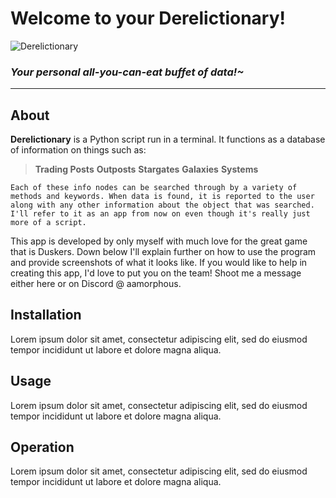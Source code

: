 # Welcome to your Derelictionary!
![Derelictionary](https://i.imgur.com/rwFpGtl.png)
### *Your personal all-you-can-eat buffet of data!~*
---
## About
**Derelictionary** is a Python script  run in a terminal. It functions as a database of information on things such as:
> **Trading Posts**
> **Outposts**
> **Stargates**
> **Galaxies**
> **Systems**

    Each of these info nodes can be searched through by a variety of methods and keywords. When data is found, it is reported to the user along with any other information about the object that was searched. I'll refer to it as an app from now on even though it's really just more of a script.
This app is developed by only myself with much love for the great game that is Duskers. Down below I'll explain further on how to use the program and provide screenshots of what it looks like. If you would like to help in creating this app, I'd love to put you on the team! Shoot me a message either here or on Discord @ aamorphous.

## Installation
Lorem ipsum dolor sit amet, consectetur adipiscing elit, sed do eiusmod tempor incididunt ut labore et dolore magna aliqua.

## Usage
Lorem ipsum dolor sit amet, consectetur adipiscing elit, sed do eiusmod tempor incididunt ut labore et dolore magna aliqua.

## Operation
Lorem ipsum dolor sit amet, consectetur adipiscing elit, sed do eiusmod tempor incididunt ut labore et dolore magna aliqua.